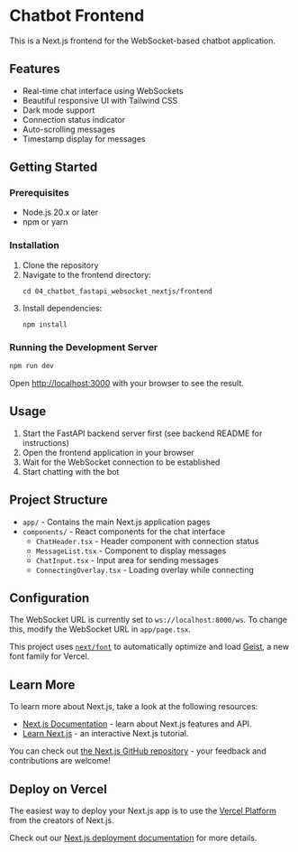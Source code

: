 # Chatbot Frontend

This is a Next.js frontend for the WebSocket-based chatbot application.

## Features

- Real-time chat interface using WebSockets
- Beautiful responsive UI with Tailwind CSS
- Dark mode support
- Connection status indicator
- Auto-scrolling messages
- Timestamp display for messages

## Getting Started

### Prerequisites

- Node.js 20.x or later
- npm or yarn

### Installation

1. Clone the repository
2. Navigate to the frontend directory:
   ```
   cd 04_chatbot_fastapi_websocket_nextjs/frontend
   ```
3. Install dependencies:
   ```
   npm install
   ```

### Running the Development Server

```bash
npm run dev
```

Open [http://localhost:3000](http://localhost:3000) with your browser to see the result.

## Usage

1. Start the FastAPI backend server first (see backend README for instructions)
2. Open the frontend application in your browser
3. Wait for the WebSocket connection to be established
4. Start chatting with the bot

## Project Structure

- `app/` - Contains the main Next.js application pages
- `components/` - React components for the chat interface
  - `ChatHeader.tsx` - Header component with connection status
  - `MessageList.tsx` - Component to display messages
  - `ChatInput.tsx` - Input area for sending messages
  - `ConnectingOverlay.tsx` - Loading overlay while connecting

## Configuration

The WebSocket URL is currently set to `ws://localhost:8000/ws`. To change this, modify the WebSocket URL in `app/page.tsx`.

This project uses [`next/font`](https://nextjs.org/docs/app/building-your-application/optimizing/fonts) to automatically optimize and load [Geist](https://vercel.com/font), a new font family for Vercel.

## Learn More

To learn more about Next.js, take a look at the following resources:

- [Next.js Documentation](https://nextjs.org/docs) - learn about Next.js features and API.
- [Learn Next.js](https://nextjs.org/learn) - an interactive Next.js tutorial.

You can check out [the Next.js GitHub repository](https://github.com/vercel/next.js) - your feedback and contributions are welcome!

## Deploy on Vercel

The easiest way to deploy your Next.js app is to use the [Vercel Platform](https://vercel.com/new?utm_medium=default-template&filter=next.js&utm_source=create-next-app&utm_campaign=create-next-app-readme) from the creators of Next.js.

Check out our [Next.js deployment documentation](https://nextjs.org/docs/app/building-your-application/deploying) for more details.
